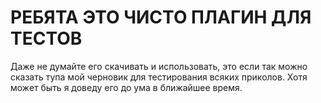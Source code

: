 # РЕБЯТА ЭТО ЧИСТО ПЛАГИН ДЛЯ ТЕСТОВ
Даже не думайте его скачивать и использовать, это если так можно сказать тупа мой черновик для тестирования всяких приколов.
Хотя может быть я доведу его до ума в ближайшее время.
